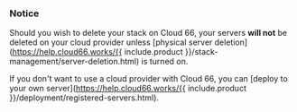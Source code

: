 


### Notice

Should you wish to delete your stack on Cloud 66, your servers **will not** be deleted on your cloud provider unless [physical server deletion](https://help.cloud66.works/{{ include.product }}/stack-management/server-deletion.html) is turned on.

If you don't want to use a cloud provider with Cloud 66, you can [deploy to your own server](https://help.cloud66.works/{{ include.product }}/deployment/registered-servers.html).
